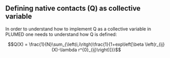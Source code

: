<script
  src="https://cdn.mathjax.org/mathjax/latest/MathJax.js?config=TeX-AMS-MML_HTMLorMML"
  type="text/javascript">
</script>

## Defining native contacts (Q) as collective variable
In order to understand how to implement Q as a collective variable in PLUMED
one needs to understand how Q is defined:
```math
Q(X) = \frac{1}{N}\sum_{\left(i,i\ritgh)\frac{1}{1+exp\left[\beta \left(r_{ij}(X)-\lambda r^{0}_{ij}\right)]}}
```


